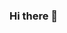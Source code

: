 ### Hi there 👋

<!--
**laijasmine/laijasmine** is a ✨ _special_ ✨ repository because its `README.md` (this file) appears on your GitHub profile.

- 🔭 I’m currently working on curating data @NCEAS
- 💬 Ask me about @RLadiesVan
- 😄 Pronouns: She/Her
-->
